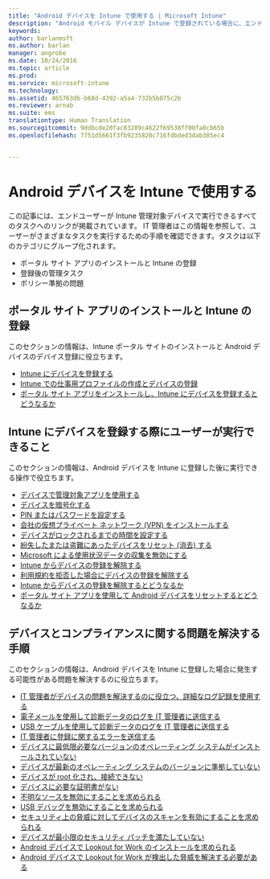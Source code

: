 ```yaml
---
title: "Android デバイスを Intune で使用する | Microsoft Intune"
description: "Android モバイル デバイスが Intune で登録されている場合に、エンド ユーザーがデバイスで実行できるタスクへのリンクの一覧"
keywords: 
author: barlanmsft
ms.author: barlan
manager: angrobe
ms.date: 10/24/2016
ms.topic: article
ms.prod: 
ms.service: microsoft-intune
ms.technology: 
ms.assetid: 465763db-b68d-4392-a5a4-732b5b875c2b
ms.reviewer: arnab
ms.suite: ems
translationtype: Human Translation
ms.sourcegitcommit: 9ddbcde20fac83289c4622f69538ff00fa0cb65b
ms.openlocfilehash: 7751d5661f3fb9235820c716fdbded3dab385ec4


---
```



# <a name="using-your-android-device-with-intune"></a>Android デバイスを Intune で使用する

この記事には、エンドユーザーが Intune 管理対象デバイスで実行できるすべてのタスクへのリンクが掲載されています。 IT 管理者はこの情報を参照して、ユーザーがさまざまなタスクを実行するための手順を確認できます。タスクは以下のカテゴリにグループ化されます。

- ポータル サイト アプリのインストールと Intune の登録
- 登録後の管理タスク
- ポリシー準拠の問題

## <a name="company-portal-app-installation-and-intune-enrollment"></a>ポータル サイト アプリのインストールと Intune の登録

このセクションの情報は、Intune ポータル サイトのインストールと Android デバイスのデバイス登録に役立ちます。

- [Intune にデバイスを登録する](enroll-your-device-in-Intune-android.md)
- [Intune での仕事用プロファイルの作成とデバイスの登録](create-a-work-profile-and-enroll-your-device-in-intune-android.md)
- [ポータル サイト アプリをインストールし、Intune にデバイスを登録するとどうなるか](what-happens-if-you-install-the-company-portal-app-and-enroll-your-device-in-intune-android.md)

## <a name="things-users-can-do-when-their-device-is-enrolled-in-intune"></a>Intune にデバイスを登録する際にユーザーが実行できること

このセクションの情報は、Android デバイスを Intune に登録した後に実行できる操作で役立ちます。

- [デバイスで管理対象アプリを使用する](use-managed-apps-on-your-device-android.md)
- [デバイスを暗号化する](encrypt-your-device-android.md)
- [PIN またはパスワードを設定する](set-your-pin-or-password-android.md)
- [会社の仮想プライベート ネットワーク (VPN) をインストールする](install-your-companys-virtual-private-network-VPN-android.md)
- [デバイスがロックされるまでの時間を設定する](set-the-amount-of-time-before-your-device-is-locked-android.md)
- [紛失したまたは盗難にあったデバイスをリセット (消去) する](reset-erase-your-lost-or-stolen-device-android.md)
- [Microsoft による使用状況データの収集を無効にする](turn-off-microsoft-usage-data-collection-android.md)
- [Intune からデバイスの登録を解除する](unenroll-your-device-from-intune-android.md)
- [利用規約を拒否した場合にデバイスの登録を解除する](unenroll-your-device-from-intune-if-you-declined-terms-of-use-android.md)
- [Intune からデバイスの登録を解除するとどうなるか](what-happens-if-you-unenroll-your-device-from-intune-android.md)
- [ポータル サイト アプリを使用して Android デバイスをリセットするとどうなるか](what-happens-if-you-reset-your-device-using-the-company-portal-android.md)
<!--- - [What is the Rights Management sharing app?](what-is-the-rms-sharing-app-android.md) --->

## <a name="steps-to-fix-device-and-compliance-issues"></a>デバイスとコンプライアンスに関する問題を解決する手順

このセクションの情報は、Android デバイスを Intune に登録した場合に発生する可能性がある問題を解決するのに役立ちます。

- [IT 管理者がデバイスの問題を解決するのに役立つ、詳細なログ記録を使用する](use-verbose-logging-to-help-your-it-administrator-fix-device-issues-android.md)
- [電子メールを使用して診断データのログを IT 管理者に送信する](send-diagnostic-data-logs-to-your-it-administrator-using-email-android.md)
- [USB ケーブルを使用して診断データのログを IT 管理者に送信する](send-diagnostic-data-logs-to-your-it-administrator-using-a-usb-cable-android.md)
- [IT 管理者に登録に関するエラーを送信する](send-enrollment-errors-to-your-it-administrator-android.md)
- [デバイスに最低限必要なバージョンのオペレーティング システムがインストールされていない](device-doesnt-have-the-required-minimum-operating-system-version-android.md)
- [デバイスが最新のオペレーティング システムのバージョンに準拠していない](device-doesnt-comply-with-maximum-operating-system-version-android.md)
- [デバイスが root 化され、接続できない](your-device-is-rooted-and-you-cant-connect-android.md)
- [デバイスに必要な証明書がない](your-device-is-missing-a-required-certificate-android.md)
- [不明なソースを無効にすることを求められる](you-are-asked-to-turn-off-unknown-sources-android.md)
- [USB デバッグを無効にすることを求められる](you-are-asked-to-turn-off-usb-debugging-android.md)
- [セキュリティ上の脅威に対してデバイスのスキャンを有効にすることを求められる](you-are-asked-to-turn-on-scan-device-for-security-threats-android.md)
- [デバイスが最小限のセキュリティ パッチを満たしていない](your-device-does-not-meet-the-minimum-security-patch-android.md)
- [Android デバイスで Lookout for Work のインストールを求められる](you-are-prompted-to-install-lookout-for-work-android.md)
- [Android デバイスで Lookout for Work が検出した脅威を解決する必要がある](you-need-to-resolve-a-threat-found-by-lookout-for-work-android.md)



<!--HONumber=Nov16_HO1-->


